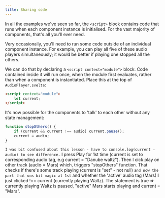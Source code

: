 ```yaml
---
title: Sharing code
---
```


In all the examples we've seen so far, the `<script>` block contains code that runs when each component instance is initialised. For the vast majority of components, that's all you'll ever need.

Very occasionally, you'll need to run some code outside of an individual component instance. For example, you can play all five of these audio players simultaneously; it would be better if playing one stopped all the others.

We can do that by declaring a `<script context="module">` block. Code contained inside it will run once, when the module first evaluates, rather than when a component is instantiated. Place this at the top of `AudioPlayer.svelte`:

```html
<script context="module">
	let current;
</script>
```

It's now possible for the components to 'talk' to each other without any state management:

```js
function stopOthers() {
	if (current && current !== audio) current.pause();
	current = audio;
}
```
``I was bit confused about this lesson - have to console.log(current - audio) to see difference.`` I press Play for 1st time (current is set to corresponding audio tag, e.g current = "Danube waltz").
Then I cick play on other track (audio = Mars) which, triggers "stopOthers" function. That checks if there's some track playing (current is "set" - not null) ``and now the part that was bit magic at 1st`` and whether the 'active' audio tag (Mars) I just clicked !== current (currently playing Waltz). 
The statement is true => currently playing Waltz is paused, "active" Mars starts playing and current = "Mars".
